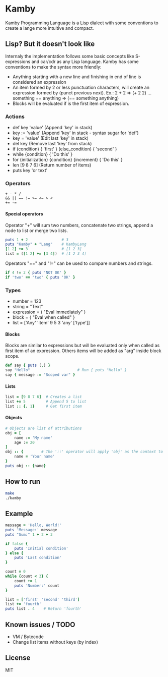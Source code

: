 # Kamby
Kamby Programming Language is a Lisp dialect with some conventions to create a lange more intuitive and compact.

## Lisp? But it doesn't look like
Internaly the implementation follows some basic concepts like S-expressions and car/cdr as any Lisp language.
Kamby has some conventions to make the syntax more friendly:
- Anything starting with a new line and finishing in end of line is considered an expression
- An item formed by 2 or less punctuation characters, will create an expression formed by (punct previous next). Ex.: 2 + 2 => (+ 2 2) ... something == anything => (== something anything)
- Blocks will be evaluated if is the first item of expression.

### Actions
- def key 'value' (Append 'key' in stack)
- key := 'value'  (Append 'key' in stack - syntax sugar for 'def')
- key = 'value'   (Edit last 'key' in stack)
- del key         (Remove last 'key' from stack)
- if (condition) { 'first' } (else_condition) { 'second' }
- while {condition} { 'Do this' }
- for {initialization} {condition} {increment} { 'Do this' }
- len [9 8 7 6]   (Return number of items)
- puts key 'or text'

### Operators
```
+ - * /
&& || == != >= <= > <
+= -=
```

#### Special operators
Operator "+" will sum two numbers, concatenate two strings, append a node to list or merge two lists.
```ruby
puts 1 + 2               # 3
puts "Kamby" + "Lang"    # KambyLang
[1 2] += 3               # [1 2 3]
list = ([1 2] += [3 4])  # [1 2 3 4]
```

Operators "==" and "!=" can be used to compare numbers and strings.
```ruby
if 4 != 2 { puts 'NOT OK' }
if 'two' == "two" { puts 'OK' }
```

### Types
- number = 123
- string = "Text"
- expression = ( "Eval immediately" )
- block = { "Eval when called" }
- list = ['Any' 'item' 9 5 3 'any' ['type']]

#### Blocks
Blocks are similar to expressions but will be evaluated only when called as first item of an expression. Others items will be added as "arg" inside block scope.
```ruby
def say { puts (.) }
say "Hello"                     # Run { puts "Hello" }
say { message := "Scoped var" }
```

#### Lists
```ruby
list = [9 8 7 6]  # Creates a list
list += 5         # Append 5 to list
list :: {. 1}     # Get first item
```

#### Objects
```ruby
# Objects are list of attributions
obj = [
    name := 'My name'
    age := 20
]
obj :: {        # The '::' operator will apply 'obj' as the context to block
    name = 'Your name'
}
puts obj :: {name}
```

## How to run
```sh
make
./kamby
```

## Example
```ruby
message = 'Hello, World!'
puts 'Message:' message
puts "Sum:" 1 + 2 + 3

if false {
    puts 'Initial condition'
} else {
    puts 'Last condition'
}

count = 0
while {count < 3} {
    count += 1
    puts 'Number:' count
}

list = ['first' 'second' 'third']
list += 'fourth'
puts list . 4    # Return 'fourth'
```

## Known issues / TODO
- VM / Bytecode
- Change list items without keys (by index)

## License
MIT
